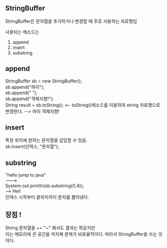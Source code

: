 StringBuffer
--------------
StringBuffer은 문자열을 추가하거나 변경할 때 주로 사용하는 자료형임  

사용되는 메소드는
1. append
2. insert
3. substring

append
--------------
StringBuffer sb = new StringBuffer();  
sb.append("하이");  
sb.append(" ");  
sb.append("객체지향!");  
String result = sb.toString(); <-- toString()메소드를 이용하여 string 자료형으로 변경한다.
--> 하이 객체지향!  

insert
------------
특정 위치에 원하는 문자열을 삽입할 수 있음.  
sb.insert(인덱스, "문자열");

substring
-------------
"hello jump to java"  
--->  
System.out.println(sb.substring(0,4));  
--> Hell  
인덱스 시작부터 끝위치까지 문자를 뽑아낸다.

장점 !
---------------
String 문자열을 += "~" 해서도 결과는 똑같지만  
이는 메모리에 큰 공간을 차지해 문제가 비효율적이다. 따라서 StringBuffer을 쓰는 것이다.  